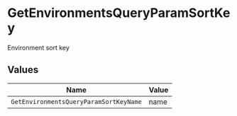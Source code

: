 # GetEnvironmentsQueryParamSortKey

Environment sort key


## Values

| Name                                   | Value                                  |
| -------------------------------------- | -------------------------------------- |
| `GetEnvironmentsQueryParamSortKeyName` | name                                   |